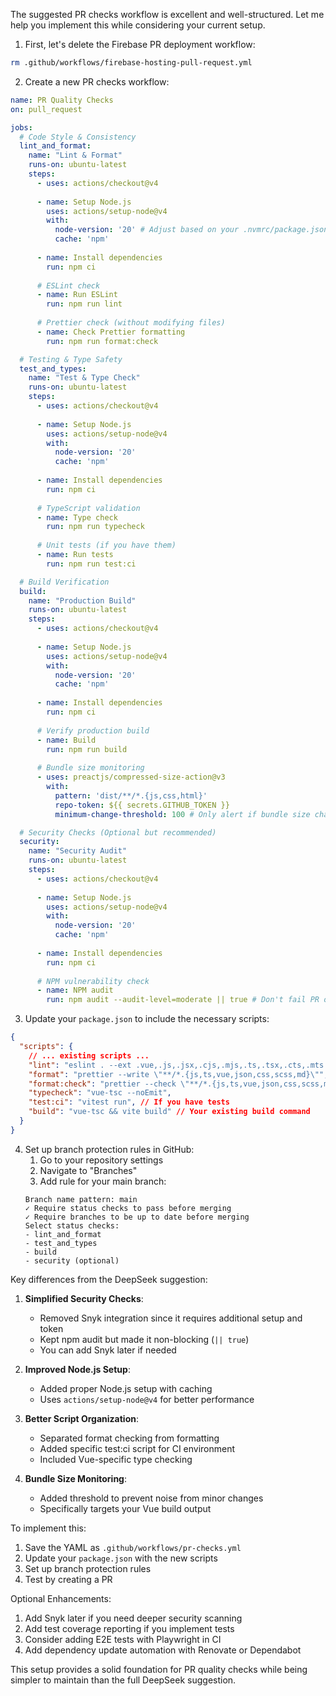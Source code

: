 The suggested PR checks workflow is excellent and well-structured. Let me help you implement this while considering your current setup.

1. First, let's delete the Firebase PR deployment workflow:
```bash
rm .github/workflows/firebase-hosting-pull-request.yml
```

2. Create a new PR checks workflow:

```yaml:.github/workflows/pr-checks.yml
name: PR Quality Checks
on: pull_request

jobs:
  # Code Style & Consistency
  lint_and_format:
    name: "Lint & Format"
    runs-on: ubuntu-latest
    steps:
      - uses: actions/checkout@v4
      
      - name: Setup Node.js
        uses: actions/setup-node@v4
        with:
          node-version: '20' # Adjust based on your .nvmrc/package.json
          cache: 'npm'
      
      - name: Install dependencies
        run: npm ci
      
      # ESLint check
      - name: Run ESLint
        run: npm run lint
      
      # Prettier check (without modifying files)
      - name: Check Prettier formatting
        run: npm run format:check

  # Testing & Type Safety
  test_and_types:
    name: "Test & Type Check"
    runs-on: ubuntu-latest
    steps:
      - uses: actions/checkout@v4
      
      - name: Setup Node.js
        uses: actions/setup-node@v4
        with:
          node-version: '20'
          cache: 'npm'
      
      - name: Install dependencies
        run: npm ci
      
      # TypeScript validation
      - name: Type check
        run: npm run typecheck
      
      # Unit tests (if you have them)
      - name: Run tests
        run: npm run test:ci

  # Build Verification
  build:
    name: "Production Build"
    runs-on: ubuntu-latest
    steps:
      - uses: actions/checkout@v4
      
      - name: Setup Node.js
        uses: actions/setup-node@v4
        with:
          node-version: '20'
          cache: 'npm'
      
      - name: Install dependencies
        run: npm ci
      
      # Verify production build
      - name: Build
        run: npm run build
      
      # Bundle size monitoring
      - uses: preactjs/compressed-size-action@v3
        with:
          pattern: 'dist/**/*.{js,css,html}'
          repo-token: ${{ secrets.GITHUB_TOKEN }}
          minimum-change-threshold: 100 # Only alert if bundle size changes by >100 bytes

  # Security Checks (Optional but recommended)
  security:
    name: "Security Audit"
    runs-on: ubuntu-latest
    steps:
      - uses: actions/checkout@v4
      
      - name: Setup Node.js
        uses: actions/setup-node@v4
        with:
          node-version: '20'
          cache: 'npm'
      
      - name: Install dependencies
        run: npm ci
      
      # NPM vulnerability check
      - name: NPM audit
        run: npm audit --audit-level=moderate || true # Don't fail PR on audit issues
```

3. Update your `package.json` to include the necessary scripts:

```json:package.json
{
  "scripts": {
    // ... existing scripts ...
    "lint": "eslint . --ext .vue,.js,.jsx,.cjs,.mjs,.ts,.tsx,.cts,.mts --fix --ignore-path .gitignore",
    "format": "prettier --write \"**/*.{js,ts,vue,json,css,scss,md}\"",
    "format:check": "prettier --check \"**/*.{js,ts,vue,json,css,scss,md}\"",
    "typecheck": "vue-tsc --noEmit",
    "test:ci": "vitest run", // If you have tests
    "build": "vue-tsc && vite build" // Your existing build command
  }
}
```

4. Set up branch protection rules in GitHub:
   1. Go to your repository settings
   2. Navigate to "Branches"
   3. Add rule for your main branch:
   ```
   Branch name pattern: main
   ✓ Require status checks to pass before merging
   ✓ Require branches to be up to date before merging
   Select status checks:
   - lint_and_format
   - test_and_types
   - build
   - security (optional)
   ```

Key differences from the DeepSeek suggestion:

1. **Simplified Security Checks**: 
   - Removed Snyk integration since it requires additional setup and token
   - Kept npm audit but made it non-blocking (`|| true`)
   - You can add Snyk later if needed

2. **Improved Node.js Setup**:
   - Added proper Node.js setup with caching
   - Uses `actions/setup-node@v4` for better performance

3. **Better Script Organization**:
   - Separated format checking from formatting
   - Added specific test:ci script for CI environment
   - Included Vue-specific type checking

4. **Bundle Size Monitoring**:
   - Added threshold to prevent noise from minor changes
   - Specifically targets your Vue build output

To implement this:

1. Save the YAML as `.github/workflows/pr-checks.yml`
2. Update your `package.json` with the new scripts
3. Set up branch protection rules
4. Test by creating a PR

Optional Enhancements:
1. Add Snyk later if you need deeper security scanning
2. Add test coverage reporting if you implement tests
3. Consider adding E2E tests with Playwright in CI
4. Add dependency update automation with Renovate or Dependabot

This setup provides a solid foundation for PR quality checks while being simpler to maintain than the full DeepSeek suggestion.
